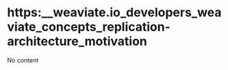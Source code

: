 # https:\_\_weaviate.io_developers_weaviate_concepts_replication-architecture_motivation

No content
